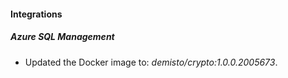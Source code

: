 
#### Integrations

##### Azure SQL Management

- Updated the Docker image to: *demisto/crypto:1.0.0.2005673*.